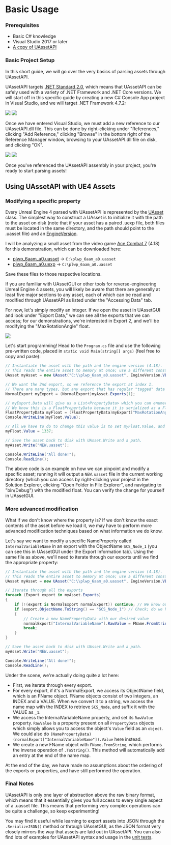 # Basic Usage

### Prerequisites
* Basic C# knowledge
* Visual Studio 2017 or later
* [A copy of UAssetAPI](./build.md)

### Basic Project Setup
In this short guide, we will go over the very basics of parsing assets through UAssetAPI.

UAssetAPI targets [.NET Standard 2.0](https://learn.microsoft.com/en-us/dotnet/standard/net-standard?tabs=net-standard-2-0), which means that UAssetAPI can be safely used with a variety of .NET Framework and .NET Core versions. We will start off in this specific guide by creating a new C# Console App project in Visual Studio, and we will target .NET Framework 4.7.2:

![](./img/basic1.png)
![](./img/basic2.png)

Once we have entered Visual Studio, we must add a new reference to our UAssetAPI.dll file. This can be done by right-clicking under "References," clicking "Add Reference," clicking "Browse" in the bottom right of the Reference Manager window, browsing to your UAssetAPI.dll file on disk, and clicking "OK".

![](./img/basic3.png)
![](./img/basic4.png)

Once you've referenced the UAssetAPI assembly in your project, you're ready to start parsing assets!

## Using UAssetAPI with UE4 Assets
### Modifying a specific property

Every Unreal Engine 4 parsed with UAssetAPI is represented by the [UAsset](../api/uassetapi.uasset.md#constructors) class. The simplest way to construct a UAsset is to initialize it with the path to the asset on disk (note that if your asset has a paired .uexp file, both files must be located in the same directory, and the path should point to the .uasset file) and an [EngineVersion](../api/uassetapi.unrealtypes.engineversion.html#fields).

I will be analyzing a small asset from the video game [Ace Combat 7](https://www.bandainamcoent.com/games/ace-combat-7) (4.18) for this demonstration, which can be downloaded here:
- [plwp_6aam_a0.uasset](../samples/plwp_6aam_a0.uasset) &rarr; `C:\plwp_6aam_a0.uasset`
- [plwp_6aam_a0.uexp](../samples/plwp_6aam_a0.uexp) &rarr; `C:\plwp_6aam_a0.uasset`

Save these files to those respective locations.

If you are familiar with UAssetGUI or other tools for reverse-engineering Unreal Engine 4 assets, you will likely be aware that there are generally at least five major sections to any asset, each of which can be read and modified through UAssetAPI as listed under the "Accessing Data" tab.

For now, let's simply modify an integer. If we open the asset in UAssetGUI and look under "Export Data," we can see all the exports that we can access; for our demonstrations, we're interested in Export 2, and we'll be modifying the "MaxRotationAngle" float.

![](./img/basic5.png)

Let's start programming! Head to the `Program.cs` file and use the following pre-written code, placed in `static void Main(string[] args)` (feel free to copy and paste):
```cs
// Instantiate the asset with the path and the engine version (4.18).
// This reads the entire asset to memory at once; use a different constructor with an AssetBinaryReader if you don't want that
UAsset myAsset = new UAsset("C:\\plwp_6aam_a0.uasset", EngineVersion.VER_UE4_18);

// We want the 2nd export, so we reference the export at index 1.
// There are many types, but any export that has regular "tagged" data like you see as properties in UAssetGUI can be cast to a NormalExport, like this one.
NormalExport myExport = (NormalExport)myAsset.Exports[1];

// myExport.Data will give us a List<PropertyData> which you can enumerate if you like, but we can reference a property by name or index with the export directly.
// We know this is a FloatPropertyData because it is serialized as a FloatProperty. BoolPropertyData is a BoolProperty, ObjectPropertyData is an ObjectProperty, etc.
FloatPropertyData myFloat = (FloatPropertyData)myExport["MaxRotationAngle"];
Console.WriteLine(myFloat.Value);

// All we have to do to change this value is to set myFloat.Value, and we'll be ready to re-save the asset.
myFloat.Value = 1337;

// Save the asset back to disk with UAsset.Write and a path.
myAsset.Write("NEW.uasset");

Console.WriteLine("All done!");
Console.ReadLine();
```

The above code is an example on how we can pinpoint and modify a specific asset; running it will output a `NEW.uasset` file in the current working directory (which you can access by right-clicking your project in the Solution Explorer, clicking "Open Folder in File Explorer", and navigating to "bin/Debug") with the modified float. You can verify the change for yourself in UAssetGUI.

### More advanced modification

What if we don't know where the property is? If we don't know the exact contents of the asset before we load it, we may have to perform more advanced modification techniques based on what information we do know.

Let's say we want to modify a specific NameProperty called `InternalVariableName` in an export with the ObjectName `SCS_Node_1` (you can see this in UAssetGUI under the Export Information tab). Using the same file as above, we'll need to iterate through our exports until we find the appropriate property:

```cs
// Instantiate the asset with the path and the engine version (4.18).
// This reads the entire asset to memory at once; use a different constructor with an AssetBinaryReader if you don't want that
UAsset myAsset = new UAsset("C:\\plwp_6aam_a0.uasset", EngineVersion.VER_UE4_18);

// Iterate through all the exports
foreach (Export export in myAsset.Exports)
{
    if (!(export is NormalExport normalExport)) continue; // We know our export is a NormalExport, so if this export isn't one, it's useless to us
    if (export.ObjectName.ToString() == "SCS_Node_1") // Check; do we have the right name?
    {
        // Create a new NamePropertyData with our desired value
        normalExport["InternalVariableName"].RawValue = FName.FromString(myAsset, "Howdy!");
        break;
    }
}

// Save the asset back to disk with UAsset.Write and a path.
myAsset.Write("NEW.uasset");

Console.WriteLine("All done!");
Console.ReadLine();
```

Under the scene, we're actually doing quite a lot here:
- First, we iterate through every export.
- For every export, if it's a NormalExport, we access its ObjectName field, which is an FName object. FName objects consist of two integers, an INDEX and a VALUE. When we convert it to a string, we access the name map with the INDEX to retrieve `SCS_Node`, and suffix it with the VALUE as `_1`.
- We access the InternalVariableName property, and set its `RawValue` property. `RawValue` is a property present on all `PropertyData` objects which simply allows you to access the object's `Value` field as an `object`. We could also do `(NamePropertyData)(normalExport["InternalVariableName"]).Value` here instead.
- We create a new FName object with `FName.FromString`, which performs the inverse operation of `.ToString()`. This method will automatically add an entry at the end of the name map.

At the end of the day, we have made no assumptions about the ordering of the exports or properties, and have still performed the operation.

### Final Notes

UAssetAPI is only one layer of abstraction above the raw binary format, which means that it essentially gives you full access to every single aspect of a .uasset file. This means that performing very complex operations can be quite a challenge, so keep experimenting!

You may find it useful while learning to export assets into JSON through the `.SerializeJSON()` method or through UAssetGUI, as the JSON format very closely mirrors the way that assets are laid out in UAssetAPI. You can also find lots of examples for UAssetAPI syntax and usage in the [unit tests](https://github.com/atenfyr/UAssetAPI/blob/master/UAssetAPI.Tests/AssetUnitTests.cs).
